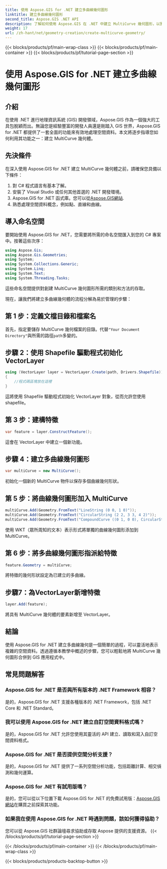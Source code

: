 ```yaml
---
title: 使用 Aspose.GIS for .NET 建立多曲線幾何圖形
linktitle: 建立多曲線幾何圖形
second_title: Aspose.GIS .NET API
description: 了解如何使用 Aspose.GIS 在 .NET 中建立 MultiCurve 幾何圖形，以實現高效的空間資料表示和分析。
weight: 17
url: /zh-hant/net/geometry-creation/create-multicurve-geometry/
---
```


{{< blocks/products/pf/main-wrap-class >}}
{{< blocks/products/pf/main-container >}}
{{< blocks/products/pf/tutorial-page-section >}}

# 使用 Aspose.GIS for .NET 建立多曲線幾何圖形

## 介紹
在使用 .NET 進行地理資訊系統 (GIS) 開發領域，Aspose.GIS 作為一個強大的工具包脫穎而出。無論您是經驗豐富的開發人員還是剛踏入 GIS 世界，Aspose.GIS for .NET 都提供了一套全面的功能來有效地處理空間資料。本文將逐步指導您如何利用其功能之一：建立 MultiCurve 幾何體。
## 先決條件
在深入使用 Aspose.GIS for .NET 建立 MultiCurve 幾何體之前，請確保您具備以下條件：
1. 對 C# 程式語言有基本了解。
2. 安裝了 Visual Studio 或任何其他首選的 .NET 開發環境。
3.  Aspose.GIS for .NET 函式庫。您可以從[Aspose.GIS網站](https://releases.aspose.com/gis/net/).
4. 熟悉處理空間資料概念，例如點、直線和曲線。

## 導入命名空間
要開始使用 Aspose.GIS for .NET，您需要將所需的命名空間匯入到您的 C# 專案中。按著這些次序：

```csharp
using Aspose.Gis;
using Aspose.Gis.Geometries;
using System;
using System.Collections.Generic;
using System.Linq;
using System.Text;
using System.Threading.Tasks;
```
這些命名空間提供對創建 MultiCurve 幾何圖形所需的類別和方法的存取。

現在，讓我們將建立多曲線幾何體的流程分解為易於管理的步驟：
## 第 1 步：定義文檔目錄和檔案名
首先，指定要儲存 MultiCurve 幾何檔案的目錄。代替`"Your Document Directory"`與所需的路徑`path`多變的。
## 步驟 2：使用 Shapefile 驅動程式初始化 VectorLayer
```csharp
using (VectorLayer layer = VectorLayer.Create(path, Drivers.Shapefile))
{
    //程式碼區塊放在這裡
}
```
這將使用 Shapefile 驅動程式初始化 VectorLayer 對象，從而允許您使用 shapefile。
## 第 3 步：建構特徵
```csharp
var feature = layer.ConstructFeature();
```
這會在 VectorLayer 中建立一個新功能。
## 步驟 4：建立多曲線幾何圖形
```csharp
var multiCurve = new MultiCurve();
```
初始化一個新的 MultiCurve 物件以保存多個曲線幾何形狀。
## 第 5 步：將曲線幾何圖形加入 MultiCurve
```csharp
multiCurve.Add(Geometry.FromText("LineString (0 0, 1 0)"));
multiCurve.Add(Geometry.FromText("CircularString (2 2, 3 3, 4 2)"));
multiCurve.Add(Geometry.FromText("CompoundCurve ((0 1, 0 0), CircularString (0 0, 3 3, 6 0))"));
```
使用 WKT（眾所周知的文本）表示形式將單獨的曲線幾何圖形添加到 MultiCurve。
## 第 6 步：將多曲線幾何圖形指派給特徵
```csharp
feature.Geometry = multiCurve;
```
將特徵的幾何形狀設定為已建立的多曲線。
## 步驟7：為VectorLayer新增特徵
```csharp
layer.Add(feature);
```
將具有 MultiCurve 幾何體的要素新增至 VectorLayer。

## 結論
使用 Aspose.GIS for .NET 建立多曲線幾何是一個簡單的過程，可以靈活地表示複雜的空間資料。透過遵循本教學中概述的步驟，您可以輕鬆地將 MultiCurve 幾何圖形合併到 GIS 應用程式中。
## 常見問題解答
### Aspose.GIS for .NET 是否與所有版本的 .NET Framework 相容？
是的，Aspose.GIS for .NET 支援各種版本的 .NET Framework，包括 .NET Core 和 .NET Standard。
### 我可以使用 Aspose.GIS for .NET 建立自訂空間資料格式嗎？
是的，Aspose.GIS for .NET 允許您使用其靈活的 API 建立、讀取和寫入自訂空間資料格式。
### Aspose.GIS for .NET 是否提供空間分析支援？
是的，Aspose.GIS for .NET 提供了一系列空間分析功能，包括距離計算、相交偵測和幾何運算。
### Aspose.GIS for .NET 有試用版嗎？
是的，您可以從以下位置下載 Aspose.GIS for .NET 的免費試用版：[Aspose.GIS網站](https://releases.aspose.com/gis/net/)在購買之前探索其功能。
### 如果我在使用 Aspose.GIS for .NET 時遇到問題，該如何獲得協助？
您可以從 Aspose.GIS 社群論壇尋求協助或存取 Aspose 提供的支援資源。
{{< /blocks/products/pf/tutorial-page-section >}}

{{< /blocks/products/pf/main-container >}}
{{< /blocks/products/pf/main-wrap-class >}}

{{< blocks/products/products-backtop-button >}}
